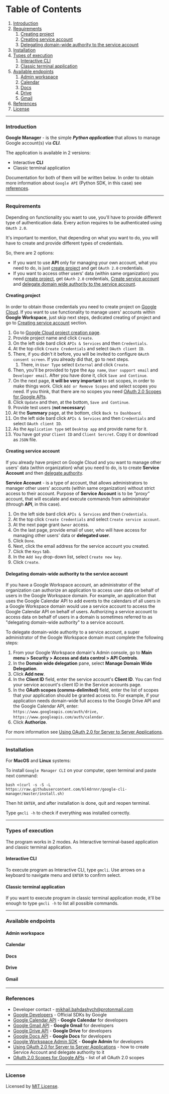 # Table of Contents
1. [Introduction](#introduction)
2. [Requirements](#requirements)
   1. [Creating project](#creating-project)
   2. [Creating service account](#creating-service-account)
   3. [Delegating domain-wide authority to the service account](#delegating-domain-wide-authority-to-the-service-account)
3. [Installation](#installation)
4. [Types of execution](#types-of-execution)
   1. [Interactive CLI](#interactive-cli)
   2. [Classic terminal application](#classic-terminal-application)
5. [Available endpoints](#available-endpoints)
   1. [Admin workspace](#admin-workspace)
   2. [Calendar](#calendar)
   3. [Docs](#docs)
   4. [Drive](#drive)
   5. [Gmail](#gmail)
6. [References](#references)
7. [License](#license)

---

### Introduction
**Google Manager** - is the simple _**Python application**_ that allows to manage Google account(s) via _**CLI**_. 

The application is available in 2 versions:
- Interactive **CLI**
- Classic terminal application

Documentation for both of them will be written below. In order to obtain more information about 
`Google API` (Python SDK, in this case) see [references](#references).

---

### Requirements 

Depending on functionality you want to use, you'll have to provide different type of authentication data.
Every action requires to be authenticated using `OAuth 2.0`.

It's important to mention, that depending on what you want to do, you will have to create and
provide different types of credentials.

So, there are 2 options:
- If you want to use **API** only for managing your own account, what you need to do, is just [create project](#creating-project) and get `OAuth 2.0` credentials.
- If you want to access other users' data (within same organization) you need [create project](#creating-project), get `OAuth 2.0` credentials, [Create service account](#creating-service-account) and [delegate domain wide authority to the service account](#delegating-domain-wide-authority-to-the-service-account).

#### Creating project

In order to obtain those credentials you need to create project on [Google Cloud](https://console.cloud.google.com/).
If you want to use functionality to manage users' accounts within **Google Workspace**,
just skip next steps, dedicated creating of project and go to [Creating service account](#creating-service-account) section.

1. Go to [Google Cloud project creation page](https://console.cloud.google.com/projectcreate).
2. Provide project name and click `Create`.
3. On the left side bard click `APIs & Services` and then `Credentials`.
4. At the top click `Create Credentials` and select `OAuth client ID`.
5. There, if you didn't it before, you will be invited to configure `OAuth consent screen`. If you already did that, go to next steps.
   1. There, in `User Type` select `External` and click `Create`.
6. Then, you'll be provided to type the `App name`, `User support email` and `Developer email`. After you have done it, click `Save and Continue`.
7. On the next page, **it will be very important** to set scopes, in order to make things work. Click `Add or Remove Scopes` and select scopes you need. If you think, that there are no scopes you need [OAuth 2.0 Scopes for Google APIs](https://developers.google.com/identity/protocols/oauth2/scopes).
8. Click `Update` and then, at the bottom, `Save and Continue`.
9. Provide test users (**not necessary**)
10. At the **Summary** page, at the bottom, click `Back to Dashboard`.
11. On the left side bard click `APIs & Services` and then `Credentials` and select `OAuth client ID`.
12. As the `Application type` set `Desktop app` and provide name for it.
13. You have got your `Client ID` and `Client Sercret`. Copy it or download as `JSON` file.

#### Creating service account

If you already have project on Google Cloud and you want to manage other users' data (within organization)
what you need to do, is to create **Service Account** and then [delegate authority](#delegating-domain-wide-authority-to-the-service-account).

**Service Account** - is a type of account, that allows administrators to manager
other users' accounts (within same organization) without strict access to their account.
Purpose of **Service Account** is to be _"proxy"_ account, that will escalate and execute
commands from administrator (through **API**, in this case).

1. On the left side bard click `APIs & Services` and then `Credentials`.
2. At the top click `Create Credentials` and select `Create service account`.
3. At the next page grant `Owner` access.
4. On the last page, provide email of user, who will have access for managing other users' data or **delegated user**.
5. Click `Done`.
6. Next, click the email address for the service account you created.
7. Click the `Keys` tab.
8. In the `Add key` drop-down list, select `Create new key`.
9. Click `Create`.

#### Delegating domain-wide authority to the service account

If you have a Google Workspace account, an administrator of the organization can authorize an application to access user data on behalf of users in the Google Workspace domain. For example, an application that uses the Google Calendar API to add events to the calendars of all users in a Google Workspace domain would use a service account to access the Google Calendar API on behalf of users. Authorizing a service account to access data on behalf of users in a domain is sometimes referred to as "delegating domain-wide authority" to a service account.

To delegate domain-wide authority to a service account, a super administrator of the Google Workspace domain must complete the following steps:

1. From your Google Workspace domain's Admin console, go to **Main menu > Security > Access and data control > API Controls**.
2. In the **Domain wide delegation** pane, select **Manage Domain Wide Delegation**.
3. Click **Add new**.
4. In the **Client ID** field, enter the service account's **Client ID**. You can find your service account's client ID in the Service accounts page.
5. In the **OAuth scopes (comma-delimited)** field, enter the list of scopes that your application should be granted access to. For example, if your application needs domain-wide full access to the Google Drive API and the Google Calendar API, enter: `https://www.googleapis.com/auth/drive, https://www.googleapis.com/auth/calendar`.
6. Click **Authorize**.

For more information see [Using OAuth 2.0 for Server to Server Applications](https://developers.google.com/identity/protocols/oauth2/service-account).

---

### Installation

For **MacOS** and **Linux** systems:

To install `Google Manager CLI` on your computer, open terminal and paste next command:

```
bash <(curl -s -S -L https://raw.githubusercontent.com/bl4drnnr/google-cli-manager/master/install.sh)
```

Then hit `ENTER`, and after installation is done, quit and reopen terminal.

Type `gmcli -h` to check if everything was installed correctly. 

---

### Types of execution

The program works in 2 modes. As Interactive terminal-based application and classic terminal application.

#### Interactive CLI

To execute program as Interactive CLI, type `gmcli`. Use arrows on a keyboard to navigate menu and `ENTER` to
confirm select.

#### Classic terminal application

If you want to execute program in classic terminal application mode, it'll be enough to type
`gmcli -h` to list all possible commands.

---

### Available endpoints

#### Admin workspace
#### Calendar
#### Docs
#### Drive
#### Gmail

---

### References

- Developer contact - [mikhail.bahdashych@protonmail.com](mailto:mikhail.bahdashych@protonmail.com)
- [Google Developers](https://developers.google.com/) - Official SDKs by Google
- [Google Calendar API](https://developers.google.com/calendar/api) - **Google Calendar** for developers
- [Google Gmail API](https://developers.google.com/gmail/api) - **Google Gmail** for developers
- [Google Drive API](https://developers.google.com/drive/api) - **Google Drive** for developers
- [Google Docs API](https://developers.google.com/docs/api) - **Google Docs** for developers
- [Google Workspace Admin SDK](https://developers.google.com/admin-sdk) - **Google Admin** for developers
- [Using OAuth 2.0 for Server to Server Applications](https://developers.google.com/identity/protocols/oauth2/service-account) - how to create Service Account and delegate authority to it  
- [OAuth 2.0 Scopes for Google APIs](https://developers.google.com/identity/protocols/oauth2/scopes) - list of all OAuth 2.0 scopes

---

### License

Licensed by [MIT License](LICENSE).
